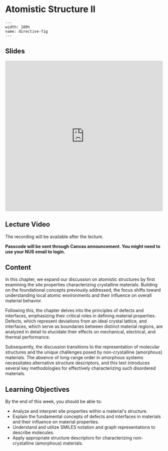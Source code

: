 # Atomistic Structure II
```{image} ../figures/atomistic_structure2_title.jpeg
---
width: 100%
name: directive-fig
---
```

## Slides
<iframe src="https://docs.google.com/presentation/d/e/2PACX-1vSucxRVFRQXWqxnWpI-JTbKwqgMkATdYlTnZI0AgfBPahmoNdtHCkoDAcHFIXRU-ihBlj5K36OXWiOw/embed?start=false&loop=false&delayms=3000" frameborder="0" width="100%" height="480" allowfullscreen="true" mozallowfullscreen="true" webkitallowfullscreen="true"></iframe>

## Lecture Video
The recording will be available after the lecture.

**Passcode will be sent through Canvas announcement. You might need to use your NUS email to login.**

## Content
In this chapter, we expand our discussion on atomistic structures by first examining the site properties characterizing crystalline materials. Building on the foundational concepts previously addressed, the focus shifts toward understanding local atomic environments and their influence on overall material behavior.

Following this, the chapter delves into the principles of defects and interfaces, emphasizing their critical roles in defining material properties. Defects, which represent deviations from an ideal crystal lattice, and interfaces, which serve as boundaries between distinct material regions, are analyzed in detail to elucidate their effects on mechanical, electrical, and thermal performance.

Subsequently, the discussion transitions to the representation of molecular structures and the unique challenges posed by non-crystalline (amorphous) materials. The absence of long-range order in amorphous systems necessitates alternative structure descriptors, and this text introduces several key methodologies for effectively characterizing such disordered materials.

## Learning Objectives
By the end of this week, you should be able to:

- Analyze and interpret site properties within a material's structure.
- Explain the fundamental concepts of defects and interfaces in materials and their influence on material properties.
- Understand and utilize SMILES notation and graph representations to describe molecules.
- Apply appropriate structure descriptors for characterizing non-crystalline (amorphous) materials.

